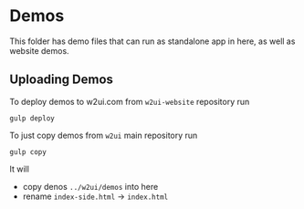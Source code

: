 # Demos

This folder has demo files that can run as standalone app in here, as well as website demos.

## Uploading Demos

To deploy demos to w2ui.com from `w2ui-website` repository run

```
gulp deploy
```

To just copy demos from `w2ui` main repository run
```
gulp copy
```

It will
- copy denos `../w2ui/demos` into here
- rename `index-side.html` -> `index.html`